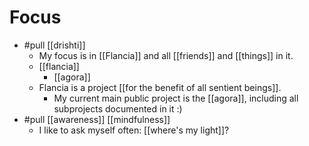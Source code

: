 # Focus
- #pull [[drishti]]
  - My focus is in [[Flancia]] and all [[friends]] and [[things]] in it.
  - [[flancia]]
    - [[agora]] 
  - Flancia is a project [[for the benefit of all sentient beings]].
	- My current main public project is the [[agora]], including all subprojects documented in it :)
- #pull [[awareness]] [[mindfulness]]
	- I like to ask myself often: [[where's my light]]?
